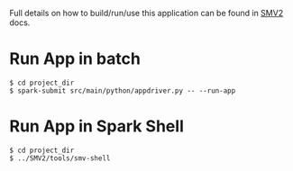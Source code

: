 
Full details on how to build/run/use this application can be found in [SMV2](https://github.com/ninjapapa/SMV2) docs.

# Run App in batch
```shell
$ cd project_dir
$ spark-submit src/main/python/appdriver.py -- --run-app
```

# Run App in Spark Shell
```shell
$ cd project_dir
$ ../SMV2/tools/smv-shell
```
